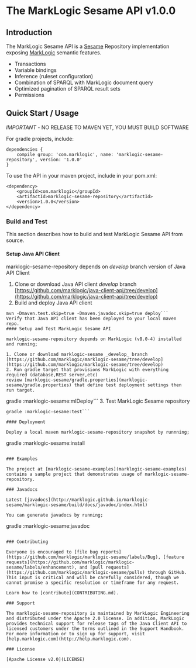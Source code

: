 # The MarkLogic Sesame API v1.0.0

## Introduction

The MarkLogic Sesame API is a [Sesame](http://rdf4j.org/) Repository implementation exposing [MarkLogic](http://www.marklogic.com/what-is-marklogic/features/semantics/) semantic features.

* Transactions
* Variable bindings
* Inference (ruleset configuration)
* Combination of SPARQL with MarkLogic document query
* Optimized pagination of SPARQL result sets
* Permissions

## Quick Start / Usage

_IMPORTANT_ - NO RELEASE TO MAVEN YET, YOU MUST BUILD SOFTWARE

For gradle projects, include:

```
dependencies {
    compile group: 'com.marklogic', name: 'marklogic-sesame-repository', version: '1.0.0'
}
```

To use the API in your maven project, include in your pom.xml:

```
<dependency>
    <groupId>com.marklogic</groupId>
    <artifactId>marklogic-sesame-repository</artifactId>
    <version>1.0.0</version>
</dependency>
```

### Build and Test

This section describes how to build and test MarkLogic Sesame API from source.

#### Setup Java API Client

marklogic-sesame-repository depends on _develop_ branch version of Java API Client

1. Clone or download Java API client _develop_ branch
[https://github.com/marklogic/java-client-api/tree/develop](https://github.com/marklogic/java-client-api/tree/develop)
2. Build and deploy Java API client
```
mvn -Dmaven.test.skip=true -Dmaven.javadoc.skip=true deploy```
Verify that Java API client has been deployed to your local maven repo.
#### Setup and Test MarkLogic Sesame API

marklogic-sesame-repository depends on MarkLogic (v8.0-4) installed and running;

1. Clone or download marklogic-sesame _develop_ branch
[https://github.com/marklogic/marklogic-sesame/tree/develop](https://github.com/marklogic/marklogic-sesame/tree/develop)
2. Run gradle target that provisions MarkLogic with everything required (database,REST server,etc)
review [marklogic-sesame/gradle.properties](marklogic-sesame/gradle.properties) that define test deployment settings then run target.
```
gradle :marklogic-sesame:mlDeploy```
3. Test MarkLogic Sesame repository
```
gradle :marklogic-sesame:test```

#### Deployment

Deploy a local maven marklogic-sesame-repository snapshot by runnning;

```
gradle :marklogic-sesame:install

```

### Examples

The project at [marklogic-sesame-examples](marklogic-sesame-examples) contains a sample project that demonstrates usage of marklogic-sesame-repository.

### Javadocs

Latest [javadocs](http://marklogic.github.io/marklogic-sesame/marklogic-sesame/build/docs/javadoc/index.html)

You can generate javadocs by running;

```
gradle :marklogic-sesame:javadoc

```

### Contributing

Everyone is encouraged to [file bug reports](https://github.com/marklogic/marklogic-sesame/labels/Bug), [feature requests](https://github.com/marklogic/marklogic-sesame/labels/enhancement), and [pull requests](https://github.com/marklogic/marklogic-sesame/pulls) through GitHub. This input is critical and will be carefully considered, though we cannot promise a specific resolution or timeframe for any request.

Learn how to [contribute](CONTRIBUTING.md).

### Support

The marklogic-sesame-repository is maintained by MarkLogic Engineering and distributed under the Apache 2.0 license. In addition, MarkLogic provides technical support for release tags of the Java Client API to licensed customers under the terms outlined in the Support Handbook. For more information or to sign up for support, visit [help.marklogic.com](http://help.marklogic.com).

### License

[Apache License v2.0](LICENSE)